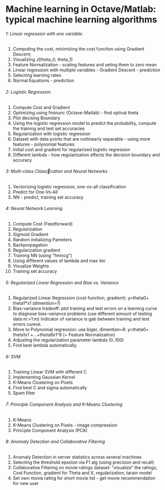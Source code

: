 # Machine learning in Octave/Matlab: typical machine learning algorithms ##

###### 1:  Linear regression with one variable:
   1. Computing the cost, minimizing the cost function using Gradient Descent;
   2. Visualizing J(theta_0, theta_1)
   3. Feature Normalization - scaling features and seting them to zero mean
   4. Linear regression with multiple variables - Gradient Descent - prediction
   5. Selecting learning rates
   6. Normal Equations - prediction

###### 2: Logistic Regression
   1. Compute Cost and Gradient
   2. Optimizing using fminunc (Octave-Matlab) - find optival theta
   3. Plot decising Boundary
   4. Using the logistic regression model to predict the probability, compute the training and test set accuracies
   5. Regularization with logistic regression
   6. Dataset with data points that are notlinearly separable - using more features - polynomial features
   7. Initial cost and gradient for regularized logistic regression
   8. Different lambda - how regularization affects the decision boundary and accuracy
   
###### 3: Multi-class Classication and Neural Networks
   1. Vectorizing logistic regression, one-vs-all classification
   2. Predict for One-Vs-All
   3. NN - predict,  training set accuracy

###### 4: Neural Network Learning
   1. Compute Cost (Feedforward)
   2. Regularization
   3. Sigmoid Gradient
   4. Random initializing Pameters
   5. Backpropagation
   6. Regularization gradient
   7. Training NN (using "fmincg")
   8. Using different values of lambda and max iter
   9.  Visualize Weights
   10. Training set accuracy

###### 5: Regularized Linear Regression and Bias vs. Variance
   1. Regularized Linear Regression (cost function, gradient): y=theta0+ theta1*x1 (dimention=1)
   2. Bias-variance tradeoff: plot training and test errors on a learning curve to diagnose bias-variance problems (use different amount of testing data m:=1:m)
   Indicator of variance is gab between training and test errors cureve.
   3. Move to Polynomial regression: use biger, dimention=8: y=theta0+ theta1*x1 +...+theta8*x1^8 (+ Feature Normalization)
   4. Adjusting the regularization parameter lambda (0..100)
   5. Find best lambda automatically.

###### 6: SVM
   1. Training Linear SVM with different C
   2. Implementing Gaussian Kernel
   3. K-Means Clustering on Pixels
   3. Find best C and sigma automatically
   4. Spam filter

###### 7:  Principle Component Analysis and K-Means Clustering
   1. K-Means
   2. K-Means Clustering on Pixels - image compression
   3. Principle Component Analysis (PCA)
     
###### 8:  Anomaly Detection and Collaborative Filtering
   1. Anomaly Detection in server statistics across several machines
   2. Selecting the threshold epsolon via F1 alg (using precision and recall)
   3. Collaborative Filtering on movie ratings dataset: "visualize" the ratings, Cost Function, gradient for Theta and X,    regularization, tarain model
   4. Set own movie rating for short movie list - get  movie recommendation for new user
  

